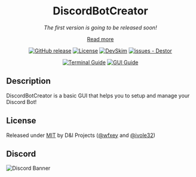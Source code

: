 <div align="center">
  
# DiscordBotCreator

*The first version is going to be released soon!*

[Read more](../../wiki)

[![GitHub release](https://img.shields.io/github/release/wfxey/DiscordBotCreator?include_prereleases=&sort=semver&color=blue)](https://github.com/wfxey/DiscordBotCreator/releases/)
[![License](https://img.shields.io/badge/License-MIT-blue)](#license)
[![DevSkim](https://github.com/wfxey/DiscordBotCreator/actions/workflows/devskim.yml/badge.svg?branch=main)](https://github.com/wfxey/DiscordBotCreator/actions/workflows/devskim.yml)
[![issues - Destor](https://img.shields.io/github/issues/wfxey/DiscordBotCreator)](https://github.com/wfxey/DiscordBotCreator/issues)

[![Terminal Guide](https://img.shields.io/badge/Terminal%20Guide-8A2BE2)](https://github.com/D-I-Projects/DiscordBotCreator/wiki/Guide#terminal-guide)
[![GUI Guide](https://img.shields.io/badge/GUI%20Guide-FFFF00)](https://github.com/D-I-Projects/DiscordBotCreator/wiki/Guide#gui-guide)

</div>

## Description 
DiscordBotCreator is a basic GUI that helps you to setup and manage your Discord Bot!

## License

Released under [MIT](/LICENSE) by D&I Projects ([@wfxey](https://github.com/wfxey) and [@ivole32](https://github.com/ivole32))

## Discord
![Discord Banner](https://discord.com/api/guilds/1230908371490570314/widget.png?style=banner2)
